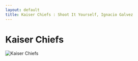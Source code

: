 ```yaml
---
layout: default
title: Kaiser Chiefs : Shoot It Yourself, Ignacio Galvez
---
```


# Kaiser Chiefs

![Kaiser Chiefs](http://assets.farmhouse.co/publishing/1-shoot-it-yourself/images/kaiser-chiefs-1.jpg)
